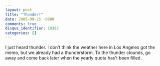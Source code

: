 ```yaml
---
layout: post
title: "Thunder!"
date: 2005-09-25 -0800
comments: true
disqus_identifier: 10382
categories: []
---
```

I just heard thunder. I don’t think the weather here in Los Angeles got
the memo, but we already had a thunderstorm. To the thunder clounds, go
away and come back later when the yearly quota has’t been filled.

